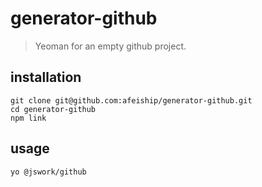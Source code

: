 # generator-github
> Yeoman for an empty github project.

## installation
```shell
git clone git@github.com:afeiship/generator-github.git
cd generator-github
npm link
```

## usage
```shell
yo @jswork/github
```
